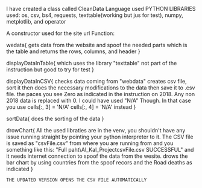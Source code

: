 I have created a class called CleanData Language used PYTHON LIBRARIES used: os, csv, bs4, 
requests, texttable(working but jus for test), numpy, metplotlib, and operator

A constructor used for the site url 
Function: 

  wedata{ 
        gets data from the website and spoof the needed 
        parts which is the table and returns the rows, columns, and header 
        } 
        
  displayDataInTable{ 
        which uses the library "texttable" not part of the instruction but good to try for test 
        }
        
  displayDataInCSV{ 
        checks data coming from "webdata" creates csv file, sort it then does the necessary
        modifications to the data then save it to .csv file.
        the paces you see Zero as indicated in the instruction on 2018. Any non 2018 data is replaced 
        with 0. I could have used "N/A" Though. In that case you use 
        cells[:, 3] = 'N/A'
        cells[:, 4] = 'N/A' instead 
        }
        
   sortData{ 
        does the sorting of the data 
        } 
        
  drowChart{ 
        All the used libraties are in the venv, you shouldn't have any issue running straight by pointing your 
        python interpreter to it.
        The CSV file is saved as "csvFile.csv" from where you are running from
        and you something like this:  "Full paht\Al_Kal_ProjectcsvFile.csv SUCCESSFUL" and it needs 
        internet connection to spoof the data from the wesite.
        drows the bar chart by using countries from the spoof recors and the Road deaths as indicated 
        }
        
    THE UPDATED VERSION OPENS THE CSV FILE AUTOMATICALLY
